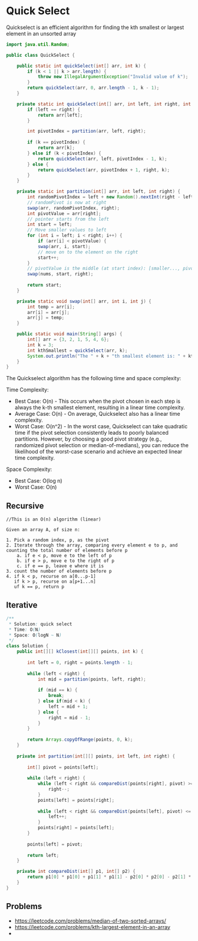 # Quick Select

Quickselect is an efficient algorithm for finding the kth smallest or largest element in an unsorted array
```java
import java.util.Random;

public class QuickSelect {

    public static int quickSelect(int[] arr, int k) {
        if (k < 1 || k > arr.length) {
            throw new IllegalArgumentException("Invalid value of k");
        }
        return quickSelect(arr, 0, arr.length - 1, k - 1);
    }

    private static int quickSelect(int[] arr, int left, int right, int k) {
        if (left == right) {
            return arr[left];
        }

        int pivotIndex = partition(arr, left, right);
        
        if (k == pivotIndex) {
            return arr[k];
        } else if (k < pivotIndex) {
            return quickSelect(arr, left, pivotIndex - 1, k);
        } else {
            return quickSelect(arr, pivotIndex + 1, right, k);
        }
    }

    private static int partition(int[] arr, int left, int right) {
		int randomPivotIndex = left + new Random().nextInt(right - left + 1);
		// randomPivot is now at right
		swap(arr, randomPivotIndex, right);
		int pivotValue = arr[right];
		// pointer starts from the left
		int start = left;
		// Move smaller values to left
		for (int i = left; i < right; i++) {
			if (arr[i] < pivotValue) {
			swap(arr, i, start);			
			// move on to the element on the right
			start++;
		}
		// pivotValue is the middle (at start index): [smaller..., pivotValue, bigger...]
		swap(nums, start, right);
		
		return start;
    }

    private static void swap(int[] arr, int i, int j) {
        int temp = arr[i];
        arr[i] = arr[j];
        arr[j] = temp;
    }

    public static void main(String[] args) {
        int[] arr = {3, 2, 1, 5, 4, 6};
        int k = 3;
        int kthSmallest = quickSelect(arr, k);
        System.out.println("The " + k + "th smallest element is: " + kthSmallest);
    }
}
```

The Quickselect algorithm has the following time and space complexity:

Time Complexity:
- Best Case: O(n) - This occurs when the pivot chosen in each step is always the k-th smallest element, resulting in a linear time complexity.
- Average Case: O(n) - On average, Quickselect also has a linear time complexity.
- Worst Case: O(n^2) - In the worst case, Quickselect can take quadratic time if the pivot selection consistently leads to poorly balanced partitions. However, by choosing a good pivot strategy (e.g., randomized pivot selection or median-of-medians), you can reduce the likelihood of the worst-case scenario and achieve an expected linear time complexity.

Space Complexity:
- Best Case: O(log n)
- Worst Case: O(n)


## Recursive

```
//This is an O(n) algorithm (linear)

Given an array A, of size n:

1. Pick a random index, p, as the pivot
2. Iterate through the array, comparing every element e to p, and counting the total number of elements before p
    a. if e < p, move e to the left of p
    b. if e > p, move e to the right of p
    c. if e == p, leave e where it is
3. count the number of elements before p
4. if k < p, recurse on a[0...p-1]
   if k > p, recurse on a[p+1...n]
   uf k == p, return p
```

## Iterative

```java
/**
 * Solution: quick select
 * Time: O(N)
 * Space: O(logN ~ N)
 */
class Solution {
    public int[][] kClosest(int[][] points, int k) {
        
        int left = 0, right = points.length - 1;
        
        while (left < right) {
            int mid = partition(points, left, right);
            
            if (mid == k) {
                break;
            } else if(mid < k) {
                left = mid + 1;
            } else {
                right = mid - 1;
            }
        }
        
        return Arrays.copyOfRange(points, 0, k);
    }
    
    private int partition(int[][] points, int left, int right) {
        
        int[] pivot = points[left];
        
        while (left < right) {
            while (left < right && compareDist(points[right], pivot) >= 0) {
                right--;
            }
            points[left] = points[right];
            
            while (left < right && compareDist(points[left], pivot) <= 0) {
                left++;
            }
            points[right] = points[left];
        }
        
        points[left] = pivot;
        
        return left;
    }

    private int compareDist(int[] p1, int[] p2) {
        return p1[0] * p1[0] + p1[1] * p1[1] - p2[0] * p2[0] - p2[1] * p2[1];
    }
}
```


## Problems
- https://leetcode.com/problems/median-of-two-sorted-arrays/
- https://leetcode.com/problems/kth-largest-element-in-an-array
- 

